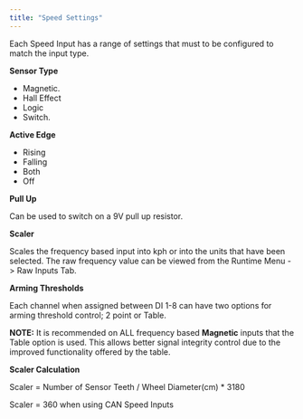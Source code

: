 ```yaml
---
title: "Speed Settings"
---
```


Each Speed Input has a range of settings that must to be configured to match the input type.


**Sensor Type**


* Magnetic.&nbsp;
* Hall Effect
* Logic&nbsp;
* Switch.


**Active Edge**


* Rising
* Falling
* Both
* Off



**Pull Up**


Can be used to switch on a 9V pull up resistor.



**Scaler**


Scales the frequency based input into kph or into the units that have been selected. The raw frequency value can be viewed from the Runtime Menu -\> Raw Inputs Tab.



**Arming Thresholds**


Each channel when assigned between DI 1-8 can have two options for arming threshold control; 2 point or Table.


**NOTE:** It is recommended on ALL frequency based **Magnetic** inputs that the Table option is used. This allows better signal integrity control due to the improved functionality offered by the table.


**Scaler Calculation**


Scaler = Number of Sensor Teeth / Wheel Diameter(cm) \* 3180

Scaler = 360 when using CAN Speed Inputs
